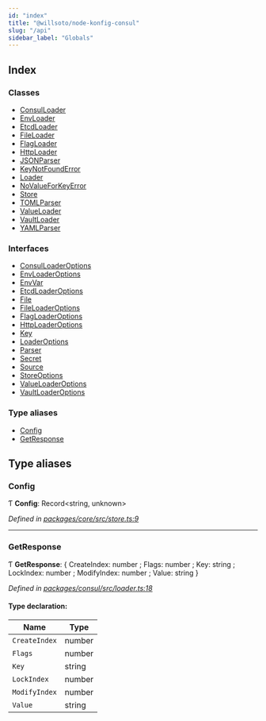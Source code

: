 ```yaml
---
id: "index"
title: "@willsoto/node-konfig-consul"
slug: "/api"
sidebar_label: "Globals"
---
```


## Index

### Classes

- [ConsulLoader](classes/consulloader.md)
- [EnvLoader](classes/envloader.md)
- [EtcdLoader](classes/etcdloader.md)
- [FileLoader](classes/fileloader.md)
- [FlagLoader](classes/flagloader.md)
- [HttpLoader](classes/httploader.md)
- [JSONParser](classes/jsonparser.md)
- [KeyNotFoundError](classes/keynotfounderror.md)
- [Loader](classes/loader.md)
- [NoValueForKeyError](classes/novalueforkeyerror.md)
- [Store](classes/store.md)
- [TOMLParser](classes/tomlparser.md)
- [ValueLoader](classes/valueloader.md)
- [VaultLoader](classes/vaultloader.md)
- [YAMLParser](classes/yamlparser.md)

### Interfaces

- [ConsulLoaderOptions](interfaces/consulloaderoptions.md)
- [EnvLoaderOptions](interfaces/envloaderoptions.md)
- [EnvVar](interfaces/envvar.md)
- [EtcdLoaderOptions](interfaces/etcdloaderoptions.md)
- [File](interfaces/file.md)
- [FileLoaderOptions](interfaces/fileloaderoptions.md)
- [FlagLoaderOptions](interfaces/flagloaderoptions.md)
- [HttpLoaderOptions](interfaces/httploaderoptions.md)
- [Key](interfaces/key.md)
- [LoaderOptions](interfaces/loaderoptions.md)
- [Parser](interfaces/parser.md)
- [Secret](interfaces/secret.md)
- [Source](interfaces/source.md)
- [StoreOptions](interfaces/storeoptions.md)
- [ValueLoaderOptions](interfaces/valueloaderoptions.md)
- [VaultLoaderOptions](interfaces/vaultloaderoptions.md)

### Type aliases

- [Config](index.md#config)
- [GetResponse](index.md#getresponse)

## Type aliases

### Config

Ƭ **Config**: Record&#60;string, unknown>

_Defined in [packages/core/src/store.ts:9](https://github.com/willsoto/node-konfig/blob/60bd8de/packages/core/src/store.ts#L9)_

---

### GetResponse

Ƭ **GetResponse**: { CreateIndex: number ; Flags: number ; Key: string ; LockIndex: number ; ModifyIndex: number ; Value: string }

_Defined in [packages/consul/src/loader.ts:18](https://github.com/willsoto/node-konfig/blob/60bd8de/packages/consul/src/loader.ts#L18)_

#### Type declaration:

| Name          | Type   |
| ------------- | ------ |
| `CreateIndex` | number |
| `Flags`       | number |
| `Key`         | string |
| `LockIndex`   | number |
| `ModifyIndex` | number |
| `Value`       | string |
